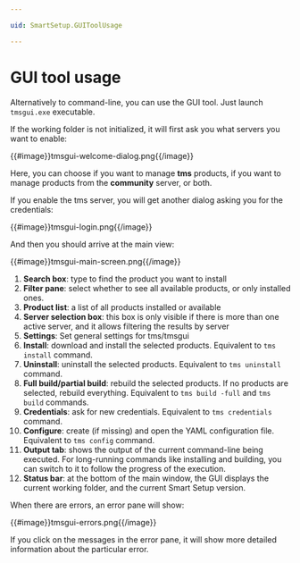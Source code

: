 ```yaml
---

uid: SmartSetup.GUIToolUsage

---
```

# GUI tool usage

Alternatively to command-line, you can use the GUI tool. Just launch `tmsgui.exe` executable. 

If the working folder is not initialized, it will first ask you what servers you want to enable:

{{#image}}tmsgui-welcome-dialog.png{{/image}}

Here, you can choose if you want to manage **tms** products, if you want to manage products from the **community** server, or both.

If you enable the tms server, you will get another dialog asking you for the credentials:

{{#image}}tmsgui-login.png{{/image}}

And then you should arrive at the main view:

{{#image}}tmsgui-main-screen.png{{/image}}

1. **Search box**: type to find the product you want to install
2. **Filter pane**: select whether to see all available products, or only installed ones.
3. **Product list**: a list of all products installed or available
4. **Server selection box**: this box is only visible if there is more than one active server, and it allows filtering the results by server
5. **Settings**: Set general settings for tms/tmsgui
6. **Install**: download and install the selected products. Equivalent to `tms install` command.
7. **Uninstall**: uninstall the selected products. Equivalent to `tms uninstall` command.
8. **Full build/partial build**: rebuild the selected products. If no products are selected, rebuild everything. Equivalent to `tms build -full` and `tms build` commands.
9. **Credentials**: ask for new credentials. Equivalent to `tms credentials` command.
10. **Configure**: create (if missing) and open the YAML configuration file. Equivalent to `tms config` command.
11. **Output tab**: shows the output of the current command-line being executed. For long-running commands like installing and building, you can switch to it to follow the progress of the execution.
12. **Status bar**: at the bottom of the main window, the GUI displays the current working folder, and the current Smart Setup version.

When there are errors, an error pane will show:

{{#image}}tmsgui-errors.png{{/image}}

If you click on the messages in the error pane, it will show more detailed information about the particular error.


